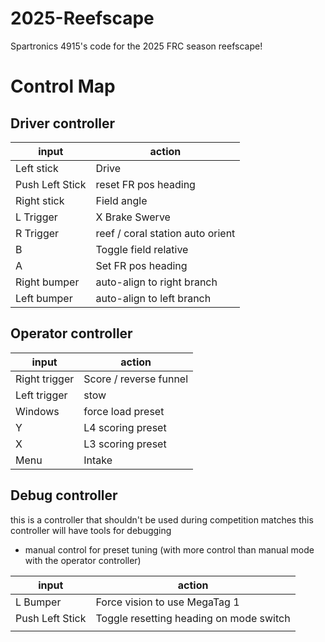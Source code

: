 # 2025-Reefscape

Spartronics 4915's code for the 2025 FRC season reefscape!

# Control Map

## Driver controller

| input   | action |
| -------- | ------- |
| Left stick |  Drive |
| Push Left Stick |  reset FR pos heading |
| Right stick | Field angle |
| L Trigger | X Brake Swerve |
| R Trigger | reef / coral station auto orient |
| B | Toggle field relative |
| A | Set FR pos heading |
| Right bumper | auto-align to right branch |
| Left bumper | auto-align to left branch |

## Operator controller
| input   | action |
| -------- | ------- |
| Right trigger | Score / reverse funnel |
| Left trigger | stow |
| Windows | force load preset |
| Y | L4 scoring preset |
| X | L3 scoring preset |
| Menu | Intake |

## Debug controller
this is a controller that shouldn't be used during competition matches
this controller will have tools for debugging
* manual control for preset tuning (with more control than manual mode with the operator controller)

| input   | action |
| -------- | ------- |
| L Bumper | Force vision to use MegaTag 1 |
| Push Left Stick | Toggle resetting heading on mode switch |
|     |     |